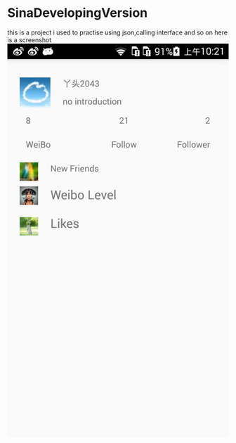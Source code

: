 # SinaDevelopingVersion
this is a project i used to practise 
using json,calling interface and so on
here is a screenshot
![ScreenShot](sina1.png)
